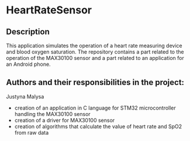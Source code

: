 # HeartRateSensor

## Description
This application simulates the operation of a heart rate measuring device and blood oxygen saturation. The repository contains a part related to the operation of the MAX30100 sensor and a part related to an application for an Android phone.

## Authors and their responsibilities in the project:
Justyna Malysa
 - creation of an application in C language for STM32 microcontroller handling the MAX30100 sensor
 - creation of a driver for MAX30100 sensor
 - creation of algorithms that calculate the value of heart rate and SpO2 from raw data
